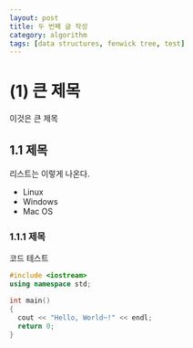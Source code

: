 ```yaml
---
layout: post
title: 두 번째 글 작성
category: algorithm
tags: [data structures, fenwick tree, test]
---
```




# (1) 큰 제목

이것은 큰 제목

## 1.1 제목

리스트는 이렇게 나온다.

- Linux
- Windows
- Mac OS



### 1.1.1 제목

코드 테스트

```cpp
#include <iostream>
using namespace std;

int main()
{
  cout << "Hello, World~!" << endl;
  return 0;
}
```
